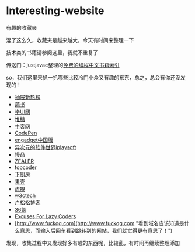 # Interesting-website
有趣的收藏夹

混了这么久，收藏夹是越来越大，今天有时间来整理一下

技术类的书籍请参阅这里，我就不重复了

传送门：justjavac整理的[免费的编程中文书籍索引](https://github.com/justjavac/free-programming-books-zh_CN "免费的编程中文书籍索引")

so，我们这里来扒一扒哪些比较冷门小众又有趣的东东，总之，总会有你还没发现的！

- [抽屉新热榜](http://dig.chouti.com/user/itdig/1 "专收IT资讯的新热榜")
- [简书](http://www.jianshu.com/ "交流故事，沟通想法")
- [学UI网](http://www.xueui.cn/ "ui设计师学习教程平台")
- [堆糖](http://www.duitang.com/ "分享收集生活中的美好，遇见世界上的另外一个你")
- [牛客网](http://www.nowcoder.com/ "专业IT笔试面试备考平台")
- [CodePen](http://codepen.io/zhouwenbin/pen/JozNXQ "网站前端设计开发平台")
- [engadget中国版](http://cn.engadget.com/ "消费性电子产品新闻和评测")
- [异次元的软件世界iplaysoft](http://www.iplaysoft.com/ "软件改变生活！")
- [慢品](http://manpin.net/collect/go-to-the-fantasy-with-me/ "我很喜欢的一个音乐小站~")
- [ZEALER](http://www.zealer.com/ "独立电子产品测评机构")
- [topcoder](http://www.topcoder.com/ "Improve your skills. Get paid.")
- [下厨房](http://www.xiachufang.com/ "唯有美食与爱不可辜负")
- [果壳](http://www.guokr.com/ "科技有意思")
- [虎嗅](http://www.huxiu.com/ "有视角的、个性化商业资讯与交流平台")
- [w3ctech](http://www.w3ctech.com/ "中国最大的前端技术社区")
- [卢松松博客](http://lusongsong.com/ "关注草根创业者和站长的媒体博客")
- [36氪](http://36kr.com/ "关注互联网创业")
- [Excuses For Lazy Coders](http://programmingexcuses.com/ "据说只有程序员才能找出笑点来。。。")
- [http://www.fuckqq.com](http://www.fuckqq.com "看到域名应该知道是什么意思，而输入后回车看到跳转到的网站，我们就觉得更有意思了！")

发现，收集过程中又发现好多有趣的东西呢，比较乱，有时间再继续整理添加
